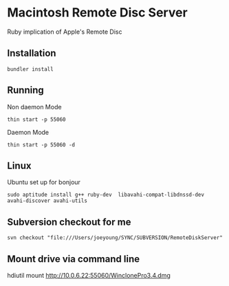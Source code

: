 # Macintosh Remote Disc Server


Ruby implication of Apple's Remote Disc 

## Installation 

```
bundler install
```

## Running

Non daemon Mode
 
```
thin start -p 55060 
```
Daemon Mode
 
```
thin start -p 55060 -d
```
 
## Linux

Ubuntu set up for bonjour

```
sudo aptitude install g++ ruby-dev  libavahi-compat-libdnssd-dev avahi-discover avahi-utils
```

## Subversion checkout for me

```
svn checkout "file:///Users/joeyoung/SYNC/SUBVERSION/RemoteDiskServer"
```

## Mount drive via command line

hdiutil mount http://10.0.6.22:55060/WinclonePro3.4.dmg





